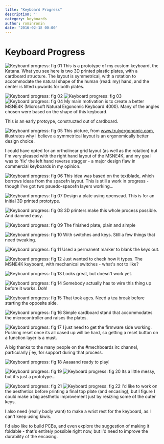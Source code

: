 ```yaml
---
title: "Keyboard Progress"
description: ''
category: keyboards
author: rominronin
date: "2016-02-18 00:00"
---
```

# Keyboard Progress
![Keyboard progress: fig 01](../../media/2016-02/01.jpg "Keyboard progress: fig 01")
This is a prototype of my custom keyboard, the Katana. What you see here is two 3D printed plastic plates, with a cardboard structure. The layout is symmetrical, with a rotation to accommodate the natural shape of the human (read: my) hand, and the center is tilted upwards for both plates.

![Keyboard progress: fig 02](../../media/2016-02/02.jpg "Keyboard progress: fig 02")
![Keyboard progress: fig 03](../../media/2016-02/03.jpg "Keyboard progress: fig 03")
![Keyboard progress: fig 04](../../media/2016-02/04.jpg "Keyboard progress: fig 04")
My main motivation is to create a better MSNE4K (Microsoft Natural Ergonomic Keyboard 4000). Many of the angles chosen were based on the shape of this keyboard.

This is an early protoype, constructed out of cardboard.

![Keyboard progress: fig 05](../../media/2016-02/05.jpg "Keyboard progress: fig 05")
This picture, from www.trulyergonomic.com, illustrates why I believe a symmetrical layout is an ergonomically better design choice.

I could have opted for an ortholinear grid layout (as well as the rotation) but I'm very pleased with the right hand layout of the MSNE4K, and my goal was to 'fix' the left hand reverse stagger - a major design flaw in commercial keyboards in my opinion.

![Keyboard progress: fig 06](../../media/2016-02/06.jpg "Keyboard progress: fig 06")
This idea was based on the textblade, which borrows ideas from the spacefn layout. This is still a work in progress - though I've got two psuedo-spacefn layers working...

![Keyboard progress: fig 07](../../media/2016-02/07.jpg "Keyboard progress: fig 07")
Design a plate using openscad. This is for an initial 3D printed prototype.

![Keyboard progress: fig 08](../../media/2016-02/08.jpg "Keyboard progress: fig 08")
3D printers make this whole process possible. And damned easy.

![Keyboard progress: fig 09](../../media/2016-02/09.jpg "Keyboard progress: fig 09")
The finished plate, plain and simple

![Keyboard progress: fig 10](../../media/2016-02/10.jpg "Keyboard progress: fig 10")
With switches and keys. Still a few things that need tweaking.

![Keyboard progress: fig 11](../../media/2016-02/11.jpg "Keyboard progress: fig 11")
Used a permanent marker to blank the keys out.

![Keyboard progress: fig 12](../../media/2016-02/12.jpg "Keyboard progress: fig 12")
Just wanted to check how it types. The MSNE4K keyboard, with mechanical switches - what's not to like?

![Keyboard progress: fig 13](../../media/2016-02/13.jpg "Keyboard progress: fig 13")
Looks great, but doesn't work yet.

![Keyboard progress: fig 14](../../media/2016-02/14.jpg "Keyboard progress: fig 14")
Somebody actually has to wire this thing up before it works. Doh!

![Keyboard progress: fig 15](../../media/2016-02/15.jpg "Keyboard progress: fig 15")
That took ages. Need a tea break before starting the opposite side.

![Keyboard progress: fig 16](../../media/2016-02/16.jpg "Keyboard progress: fig 16")
Simple cardboard stand that accommodates the microcontroller and raises the plates.

![Keyboard progress: fig 17](../../media/2016-02/17.jpg "Keyboard progress: fig 17")
I just need to get the firmware side working. Pushing reset once its all cased up will be hard, so getting a reset button on a function layer is a must.

A big thanks to the many people on the #mechboards irc channel, particularly j`ey, for support during that process.

![Keyboard progress: fig 18](../../media/2016-02/18.jpg "Keyboard progress: fig 18")
Aaaaand ready to play!

![Keyboard progress: fig 19](../../media/2016-02/19.jpg "Keyboard progress: fig 19")
![Keyboard progress: fig 20](../../media/2016-02/20.jpg "Keyboard progress: fig 20")
Its a little messy, but it's just a prototype...

![Keyboard progress: fig 21](../../media/2016-02/21.jpg "Keyboard progress: fig 21")
![Keyboard progress: fig 22](../../media/2016-02/22.jpg "Keyboard progress: fig 22")
I'd like to work on the aesthetics before printing a final top plate (and encasing), but I figure I could make a big aesthetic improvement just by resizing some of the outer keys.

I also need (really badly want) to make a wrist rest for the keyboard, as I can't keep using kiwis.

I'd also like to build PCBs, and even explore the suggestion of making it foldable - that's entirely possible right now, but I'd need to improve the durability of the encasing.

